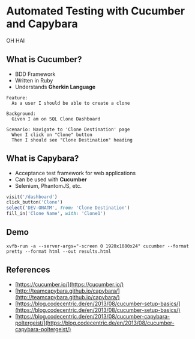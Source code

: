 # Automated Testing with Cucumber and Capybara

OH HAI

## What is Cucumber?

- BDD Framework
- Written in Ruby
- Understands **Gherkin Language**

```
Feature:
  As a user I should be able to create a clone

Background:
  Given I am on SQL Clone Dashboard

Scenario: Navigate to 'Clone Destination' page
  When I click on "Clone" button
  Then I should see "Clone Destination" heading
```

## What is Capybara?

- Acceptance test framework for web applications
- Can be used with **Cucumber**
- Selenium, PhantomJS, etc.

``` ruby
visit('/dashboard')
click_button('Clone')
select('DEV-ONATM', from: 'Clone Destination')
fill_in('Clone Name', with: 'Clone1')
```

## Demo

```
xvfb-run -a --server-args="-screen 0 1920x1080x24" cucumber --format pretty --format html --out results.html
```

## References

- [https://cucumber.io/](https://cucumber.io/)
- [http://teamcapybara.github.io/capybara/](http://teamcapybara.github.io/capybara/)
- [https://blog.codecentric.de/en/2013/08/cucumber-setup-basics/](https://blog.codecentric.de/en/2013/08/cucumber-setup-basics/)
- [https://blog.codecentric.de/en/2013/08/cucumber-capybara-poltergeist/](https://blog.codecentric.de/en/2013/08/cucumber-capybara-poltergeist/)